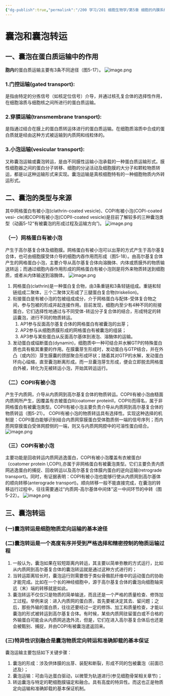 ```yaml
---
{"dg-publish":true,"permalink":"/200 学习/201 细胞生物学/第5章 细胞的内膜系统与囊泡转运/第5节 囊泡和囊泡转运/囊泡和囊泡转运/","title":"囊泡和囊泡转运","created":"2024-01-12T12:09:14.238+08:00","updated":"2024-01-12T16:30:04.162+08:00"}
---
```


# 囊泡和囊泡转运
## 一、囊泡在蛋白质运输中的作用
**胞内**的蛋白质运输主要有3条不同途径（图5-17）。
![image.png](https://cdn.jsdelivr.net/gh/Dolan-Lance/Image-Jiang/202401121547150.jpg)
### 1.门控运输(gated transport):
是指由特定的分拣信号（如核定位信号）介导，并通过核孔复合体的选择性作用，在细胞溶质与细胞核之间所进行的蛋白质运输。
### 2.穿膜运输(transmembrane transport):
是指通过结合在膜上的蛋白质转运体进行的蛋白质运输。在细胞质溶质中合成的蛋白质就是经由这种方式被运输到内质网和线粒体的。
### 3.小泡运输(vesicular transport):
又称囊泡运输或囊泡转运，是由不同膜性运输小泡承载的一种蛋白质运输形式。膜性细胞器之间的蛋白分子转移、细胞的分泌活动及细胞膜的大分子和颗粒物质转运，都是以这种运输形式来实现。囊泡运输是真核细胞特有的一种细胞物质内外转运形式。
## 二、囊泡的类型与来源
其中网格蛋白有被小泡(clathrin-coated vesicle)、COPI有被小泡(COPI-coated vesi- cle)和COPⅡ有被小泡(COPⅡ-coated vesicle)是目前了解较多的三种囊泡类型（动画5-12“有被囊泡的形成过程及运输方向”)。
![image.png](https://cdn.jsdelivr.net/gh/Dolan-Lance/Image-Jiang/202401121557665.jpg)
### （一）网格蛋白有被小泡
产生于高尔基复合体及细胞膜。网格蛋白有被小泡可以出芽的方式产生于高尔基复合体，也可由细胞膜受体介导的细胞内吞作用而形成（图5-18）。由高尔基复合体产生的网格蛋白小泡，主要介导从高尔基复合体向溶酶体、内体或质膜外的物质输送转运；而通过细胞内吞作用形成的网格蛋白有被小泡则是将外来物质转送到细胞质，或者从内体输送到溶酶体。
![image.png](https://cdn.jsdelivr.net/gh/Dolan-Lance/Image-Jiang/202401121613350.jpg)
1. 网格蛋白(clathrin)是一种蛋白复合物，由3条重链和3条轻链组成。重链和轻链组成二聚体，三个二聚体又形成了三腿蛋白复合物(triskelion)。
2. 衔接蛋白是有被小泡的包被组成成分，介于网格蛋白与配体-受体复合物之间，参与包被的形成并起连接作用。目前发现，细胞内至少有4种不同的衔接蛋白，它们选择性地通过与不同受体-转运分子复合体的结合，形成特定的转运囊泡，进行不同的物质转运。
	1. AP1参与反面高尔基复合体的网格蛋白有被囊泡的出芽；
	2. AP2参与从细胞质膜形成的网格蛋白有被囊泡的组装；
	3. AP3参与某些蛋白从反面高尔基体到液泡、溶酶体的运输。
3. 发动蛋白或缢断蛋白(dynamin)，细胞质中一种可结合并水解GTP的特殊蛋白质也具有极其重要的作用。在膜囊芽生形成时，发动蛋白与GTP结合，并在外凸（或内凹）芽生膜囊的颈部聚合形成环状；随着其对GTP的水解，发动蛋白环向心缢缩，直至囊泡断离形成。而一旦囊泡芽生形成，便会立即脱去网格蛋白外被，转化为无被转运小泡，开始其转运运行。
### （二）COPⅡ有被小泡
产生于内质网，介导从内质网到高尔基复合体的物质转运。COPⅡ有被小泡由糙面内质网所产生，因覆盖有衣被蛋白Ⅱ(coatomer proteinⅡ，COPⅡ)而得名，属于非网格蛋白有被囊泡类型。COPⅡ有被小泡主要负责介导从内质网到高尔基复合体的物质转运（图5-21）。 COPⅡ有被小泡的物质转运具有选择性。实现这种选择的机制是：COPⅡ蛋白能够识别结合内质网穿膜蛋白受体胞质侧一端的信号序列；而内质网穿膜蛋白受体网腔侧的一端，则又与内质网网腔中的可溶性蛋白结合。
![image.png](https://cdn.jsdelivr.net/gh/Dolan-Lance/Image-Jiang/202401121619720.jpg)
### （三）COPⅠ有被小泡
主要功能是回收转运内质网逃逸蛋白，COPⅠ有被小泡覆盖有衣被蛋白Ⅰ（coatomer protein Ⅰ,COPⅠ),亦属于非网格蛋白有被囊泡类型。它们主要负责内质网逃逸蛋白的捕捉、回收转运以及高尔基复合体膜内蛋白的逆向运输(retrograde transport)。同时，有证据表明：COPⅠ有被小泡也能够行使从内质网到高尔基体的顺向转移(anterograde transport)。顺向转移一般不能直接完成，在囊泡的转移运行过程中，往往需要通过“内质网-高尔基体中间体”这一中间环节的中转（图5-22）。
![image.png](https://cdn.jsdelivr.net/gh/Dolan-Lance/Image-Jiang/202401121622921.jpg)
## 三、囊泡转运
### (一)囊泡转运是细胞物质定向运输的基本途径
### (二)囊泡转运是一个高度有序并受到严格选择和精密控制的物质运输过程
1. 一般认为，囊泡如果在较短距离内转运，其主要以简单弥散的方式运行，比如从内质网到高尔基复合体的囊泡转运就是通过这种方式进行的；
2. 当转运距离较长时，囊泡运行则需要借于类似骨骼肌纤维中的运动蛋白的协助才能完成。比如在一个长的神经细胞中，源于高尔基复合体的囊泡向细胞轴突远（末）端的转移就是如此。
3. 囊泡转运不仅仅只是物质的简单输送，而且还是一个严格的质量检查、修饰加工过程。举例来说：进入内质网的蛋白质，首先要被决定其去、留问题；之后，那些外输的蛋白质，往往还要经过一定的修饰、加工和质量检查，才能以囊泡的形式被转运到高尔基复合体。有时候，某些内质网驻留蛋白或不合格的外输蛋白可能会从内质网逃逸外流，但是，它们在进入高尔基复合体后也还是会被甄别、捕捉，并由COPⅠ有被囊泡遣返回来。
### (三)特异性识别融合是囊泡物质定向转运和准确卸载的基本保证
囊泡运输主要包括如下关键步骤：
1. 囊泡的形成：涉及供体膜的出芽、装配和断裂，形成不同的包被囊泡（前面已述及）；
2. 囊泡运输：可由马达蛋白驱动，以微管为轨道进行(参见细胞骨架相关章节)；
3. 转运囊泡与特定的靶细胞膜锚定和融合。具有高度的特异性。而这也正是物质定向运输和准确卸载的基本保证机制。
